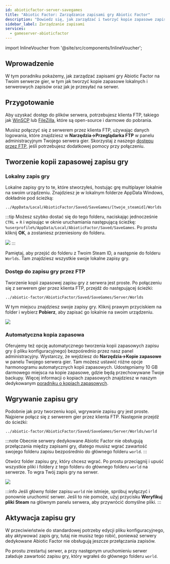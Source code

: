 ```yaml
---
id: abioticfactor-server-savegames
title: "Abiotic Factor: Zarządzanie zapisami gry Abiotic Factor"
description: "Dowiedz się, jak zarządzać i tworzyć kopie zapasowe zapisów gry Abiotic Factor lokalnie i na serwerze, aby zapewnić bezpieczną rozgrywkę → Sprawdź teraz"
sidebar_label: Zarządzanie zapisami
services:
  - gameserver-abioticfactor
---
```


import InlineVoucher from '@site/src/components/InlineVoucher';

## Wprowadzenie

W tym poradniku pokażemy, jak zarządzać zapisami gry Abiotic Factor na Twoim serwerze gier, w tym jak tworzyć kopie zapasowe lokalnych i serwerowych zapisów oraz jak je przesyłać na serwer.

<InlineVoucher />

## Przygotowanie

Aby uzyskać dostęp do plików serwera, potrzebujesz klienta FTP, takiego jak [WinSCP](https://winscp.net/eng/index.php) lub [FileZilla](https://filezilla-project.org/), które są open-source i darmowe do pobrania.

Musisz połączyć się z serwerem przez klienta FTP, używając danych logowania, które znajdziesz w **Narzędzia->Przeglądarka FTP** w panelu administracyjnym Twojego serwera gier. Skorzystaj z naszego [dostępu przez FTP](gameserver-ftpaccess.md), jeśli potrzebujesz dodatkowej pomocy przy połączeniu.

## Tworzenie kopii zapasowej zapisu gry

### Lokalny zapis gry

Lokalne zapisy gry to te, które stworzyłeś, hostując grę multiplayer lokalnie na swoim urządzeniu. Znajdziesz je w lokalnym folderze AppData Windows, dokładnie pod ścieżką:
```
../AppData/Local/AbioticFactor/Saved/SaveGames/[twoje_steamid]/Worlds
```

:::tip
Możesz szybko dostać się do tego folderu, naciskając jednocześnie `CTRL` + `R` i wpisując w oknie uruchamiania następującą ścieżkę: `%userprofile%/AppData/Local/AbioticFactor/Saved/SaveGames`. Po prostu kliknij **OK**, a zostaniesz przeniesiony do folderu.

![](https://screensaver01.zap-hosting.com/index.php/s/zd7Zy5C6EH7BMHa/preview)
:::

Pamiętaj, aby przejść do folderu z Twoim Steam ID, a następnie do folderu `Worlds`. Tam znajdziesz wszystkie swoje lokalne zapisy gry.

### Dostęp do zapisu gry przez FTP

Tworzenie kopii zapasowej zapisu gry z serwera jest proste. Po połączeniu się z serwerem gier przez klienta FTP, przejdź do następującej ścieżki:
```
../abiotic-factor/AbioticFactor/Saved/SaveGames/Server/Worlds
```

W tym miejscu znajdziesz swoje zapisy gry. Kliknij prawym przyciskiem na folder i wybierz **Pobierz**, aby zapisać go lokalnie na swoim urządzeniu.

![](https://screensaver01.zap-hosting.com/index.php/s/RJSeBFpCdGamK7s/preview)

### Automatyczna kopia zapasowa

Oferujemy też opcję automatycznego tworzenia kopii zapasowych zapisu gry (i pliku konfiguracyjnego) bezpośrednio przez nasz panel administracyjny. Wystarczy, że wejdziesz do **Narzędzia->Kopie zapasowe** w panelu Twojego serwera gier. Tam możesz ustawić różne opcje harmonogramu automatycznych kopii zapasowych. Udostępniamy 10 GB darmowego miejsca na kopie zapasowe, gdzie będą przechowywane Twoje backupy. Więcej informacji o kopiach zapasowych znajdziesz w naszym dedykowanym [poradniku o kopiach zapasowych](gameserver-backups.md).

## Wgrywanie zapisu gry

Podobnie jak przy tworzeniu kopii, wgrywanie zapisu gry jest proste. Najpierw połącz się z serwerem gier przez klienta FTP. Następnie przejdź do ścieżki:
```
../abiotic-factor/AbioticFactor/Saved/SaveGames/Server/Worlds/world
```

:::note
Obecnie serwery dedykowane Abiotic Factor nie obsługują przełączania między zapisami gry, dlatego musisz wgrać zawartość swojego folderu zapisu bezpośrednio do głównego folderu `world`.
:::

Otwórz folder zapisu gry, który chcesz wgrać. Po prostu przeciągnij i upuść wszystkie pliki i foldery z tego folderu do głównego folderu `world` na serwerze. To wgra Twój zapis gry na serwer.

![](https://screensaver01.zap-hosting.com/index.php/s/wsT4MXpp2MFWLtQ/preview)

:::info
Jeśli główny folder zapisu `world` nie istnieje, spróbuj wyłączyć i ponownie uruchomić serwer. Jeśli to nie pomoże, użyj przycisku **Weryfikuj pliki Steam** na głównym panelu serwera, aby przywrócić domyślne pliki.
:::

## Aktywacja zapisu gry

W przeciwieństwie do standardowej potrzeby edycji pliku konfiguracyjnego, aby aktywować zapis gry, tutaj nie musisz tego robić, ponieważ serwery dedykowane Abiotic Factor nie obsługują jeszcze przełączania zapisów.

Po prostu zrestartuj serwer, a przy następnym uruchomieniu serwer załaduje zawartość zapisu gry, który wgrałeś do głównego folderu `world`.

<InlineVoucher />